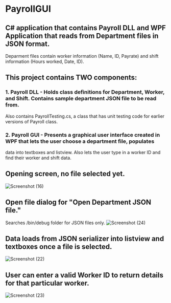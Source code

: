 # PayrollGUI

## C# application that contains Payroll DLL and WPF Application that reads from Department files in JSON format.
Deparment files contain worker information (Name, ID, Payrate) and shift information (Hours worked, Date, ID).

## This project contains TWO components:
### 1. Payroll DLL - Holds class definitions for Department, Worker, and Shift. Contains sample department JSON file to be read from.
Also contains PayrollTesting.cs, a class that has unit testing code for earlier versions of Payroll class.

### 2. Payroll GUI - Presents a graphical user interface created in WPF that lets the user choose a department file, populates
data into textboxes and listview. Also lets the user type in a worker ID and find their worker and shift data. 

## Opening screen, no file selected yet.
![Screenshot (16)](https://user-images.githubusercontent.com/50625576/89061717-2e315800-d333-11ea-8f97-ee5468dccb9c.png)

## Open file dialog for "Open Department JSON file." 
Searches /bin/debug folder for JSON files only.
![Screenshot (24)](https://user-images.githubusercontent.com/50625576/89066165-fc23f400-d33a-11ea-8a0a-0f82f4d76c29.png)

## Data loads from JSON serializer into listview and textboxes once a file is selected.
![Screenshot (22)](https://user-images.githubusercontent.com/50625576/89065911-86b82380-d33a-11ea-9434-7edd4ce1a818.png)

## User can enter a valid Worker ID to return details for that particular worker.
![Screenshot (23)](https://user-images.githubusercontent.com/50625576/89065979-a5b6b580-d33a-11ea-85e1-67477a923cdf.png)

